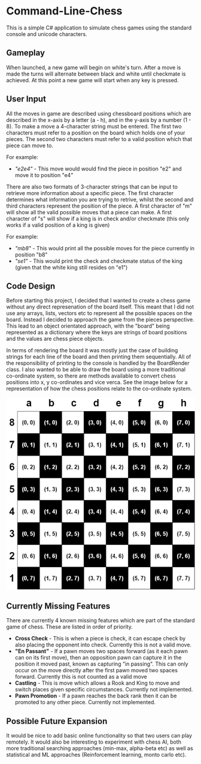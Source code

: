 # Command-Line-Chess
This is a simple C# application to simulate chess games using the standard console and unicode characters.

## Gameplay
When launched, a new game will begin on white's turn. After a move is made the turns will alternate between black and white until checkmate is achieved.
At this point a new game will start when any key is pressed.

## User Input
All the moves in game are described using chessboard positions which are described in the x-axis by a letter (a - h), and
in the y-axis by a number (1 - 8). To make a move a 4-character string must be entered. The first two characters must refer to
a position on the board which holds one of your pieces. The second two characters must refer to a valid position which that
piece can move to. 

For example:
* _"e2e4"_ - This move would would find the piece in position "e2" and move it to position "e4"

There are also two formats of 3-character strings that can be input to retrieve more information about a specific piece. 
The first character determines what information you are trying to retrive, whilst the second and third characters represent the position of the piece.
A first character of "m" will show all the valid possible moves that a piece can make. 
A first character of "s" will show if a king is in check and/or checkmate (this only works if a valid position of a king is given)

For example:
* _"mb8"_ - This would print all the possible moves for the piece currently in position "b8"
* _"se1"_ - This would print the check and checkmate status of the king (given that the white king still resides on "e1")

## Code Design
Before starting this project, I decided that I wanted to create a chess game without any direct represenation of the board itself. This meant
that I did not use any arrays, lists, vectors etc to represent all the possible spaces on the board. Instead I decided to approach the game
from the pieces perspective. This lead to an object orientated approach, with the "board" being represented as a dictionary where the
keys are strings of board positions and the values are chess piece objects.

In terms of rendering the board it was mostly just the case of building strings for each line of the board and then printing them sequentially.
All of the responsibility of printing to the console is handled by the BoardRender class. I also wanted to be able to draw the board using
a more traditional co-ordinate system, so there are methods available to convert chess positions into x, y co-ordinates and vice verca.
See the image below for a representation of how the chess positions relate to the co-ordinate system.

![Chess Board Positions and Co-Ordinates](https://github.com/ChristopherHaynes/Command-Line-Chess/blob/master/Command%20Line%20Chess/res/ChessBoardLayout.png?raw=true)

## Currently Missing Features
There are currently 4 known missing features which are part of the standard game of chess. These are listed in order of priority.
* __Cross Check__ - This is when a piece is check, it can escape check by also placing the opponent into check. Currently this is not a valid move.
* __"En Passant"__ - If a pawn moves two spaces forward (as it each pawn can on its first move), then an opposition pawn can capture it in the
position it moved past, known as capturing "in passing". This can only occur on the move directly after the first pawn moved two spaces forward.
Currently this is not counted as a valid move
* __Castling__ - This is move which allows a Rook and King to move and switch places given specific circumstances. Currently not implemented.
* __Pawn Promotion__ - If a pawn reaches the back rank then it can be promoted to any other piece. Currently not implemented.

## Possible Future Expansion
It would be nice to add basic online functionality so that two users can play remotely.
It would also be interesting to experiment with chess AI, both more traditional searching approaches (min-max, alpha-beta etc) as well as statistical and 
ML approaches (Reinforcement learning, monto carlo etc).
